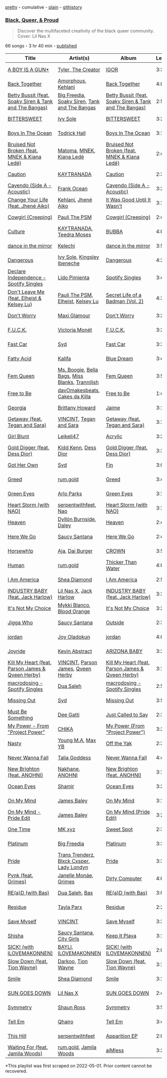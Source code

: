 [pretty](/playlists/pretty/37i9dQZF1DWYdV3Fs5eWjC.md) - cumulative - [plain](/playlists/plain/37i9dQZF1DWYdV3Fs5eWjC) - [githistory](https://github.githistory.xyz/mackorone/spotify-playlist-archive/blob/main/playlists/plain/37i9dQZF1DWYdV3Fs5eWjC)

### [Black, Queer, & Proud](https://open.spotify.com/playlist/37i9dQZF1DWYdV3Fs5eWjC)

> Discover the multifaceted creativity of the black queer community\. Cover: Lil Nas X

66 songs - 3 hr 40 min - [published](https://open.spotify.com/playlist/0Yxcvo3ladWEVkD3pIGKnm)

| Title | Artist(s) | Album | Length | Added | Removed |
|---|---|---|---|---|---|
| [A BOY IS A GUN\*](https://open.spotify.com/track/1nXZnTALNXiPlvXotqHm66) | [Tyler, The Creator](https://open.spotify.com/artist/4V8LLVI7PbaPR0K2TGSxFF) | [IGOR](https://open.spotify.com/album/5zi7WsKlIiUXv09tbGLKsE) | 3:30 | 2020-06-01 | 2022-05-31 |
| [Back Together](https://open.spotify.com/track/1KoXAHzunI8OY34GwmnIQV) | [Amorphous](https://open.spotify.com/artist/2mvAbMVwkxiZWJXjorKpdK), [Kehlani](https://open.spotify.com/artist/0cGUm45nv7Z6M6qdXYQGTX) | [Back Together](https://open.spotify.com/album/5aW4rl6oNbpoL0LwteyYNH) | 4:09 | 2021-05-21 |  |
| [Betty Bussit \(feat\. Soaky Siren & Tank and The Bangas\)](https://open.spotify.com/track/0x754YEyX1foz1WkbRF4uY) | [Big Freedia](https://open.spotify.com/artist/2gyv1akuIB9fQvXoGSPaJr), [Soaky Siren](https://open.spotify.com/artist/1XWxrP7USdeZ3LKlXxdhpC), [Tank and The Bangas](https://open.spotify.com/artist/5cAtakaadWHJLxmGKrKcX7) | [Betty Bussit \(feat\. Soaky Siren & Tank and The Bangas\)](https://open.spotify.com/album/6ewbAPvSTZ7a9LGa9yQw6K) | 2:56 | 2021-06-25 |  |
| [BITTERSWEET](https://open.spotify.com/track/52tFvypUPX3uDgVgqrNtY9) | [Ivy Sole](https://open.spotify.com/artist/4NcMrSi3B8eUVy6e1Ni3wu) | [BITTERSWEET](https://open.spotify.com/album/5LdnNVb0nomYIlLiRUtAcq) | 3:25 | 2020-07-10 |  |
| [Boys In The Ocean](https://open.spotify.com/track/1kQXCF4D2OZb7uflk6Q5Bz) | [Todrick Hall](https://open.spotify.com/artist/0gBvuNzrFCOVaiyKexoYMH) | [Boys In The Ocean](https://open.spotify.com/album/48z032ADzLfisp0n8EIqqm) | 3:15 | 2021-06-11 |  |
| [Bruised Not Broken \(feat\. MNEK & Kiana Ledé\)](https://open.spotify.com/track/2ak79ho44RiDi9DFrqYgfq) | [Matoma](https://open.spotify.com/artist/4YXycRbyyAE0wozTk7QMEq), [MNEK](https://open.spotify.com/artist/7uMh23xWiuR7zsNkuNcm2G), [Kiana Ledé](https://open.spotify.com/artist/7jZMxhsB8djyIbYmoiJSTs) | [Bruised Not Broken \(feat\. MNEK & Kiana Ledé\)](https://open.spotify.com/album/0z4oE7Qw23PPTKR8Upu0Iu) | 2:40 | 2020-06-01 | 2022-05-16 |
| [Caution](https://open.spotify.com/track/2mykLbf6YfpFmZwUWowZv3) | [KAYTRANADA](https://open.spotify.com/artist/6qgnBH6iDM91ipVXv28OMu) | [Caution](https://open.spotify.com/album/4JOlhEazXmlErhrnmABjYZ) | 2:35 | 2021-02-26 |  |
| [Cayendo \(Side A \- Acoustic\)](https://open.spotify.com/track/72794Eag03xdy7TO0KNuid) | [Frank Ocean](https://open.spotify.com/artist/2h93pZq0e7k5yf4dywlkpM) | [Cayendo \(Side A \- Acoustic\)](https://open.spotify.com/album/0FAWfXvd58Rm2VUSZMF8pr) | 3:22 | 2020-06-01 |  |
| [Change Your Life \(feat\. Jhené Aiko\)](https://open.spotify.com/track/1YqXXJDSlDHrp66g9as4uo) | [Kehlani](https://open.spotify.com/artist/0cGUm45nv7Z6M6qdXYQGTX), [Jhené Aiko](https://open.spotify.com/artist/5ZS223C6JyBfXasXxrRqOk) | [It Was Good Until It Wasn't](https://open.spotify.com/album/6ROLwnmW9pOioLned0DaP3) | 3:11 | 2020-06-01 | 2022-05-31 |
| [Cowgirl \(Creeping\)](https://open.spotify.com/track/5dI0fDIw367KbZH5LUieJE) | [Pauli The PSM](https://open.spotify.com/artist/0REk2fMEqOBQKenqZv4sgp) | [Cowgirl \(Creeping\)](https://open.spotify.com/album/30wxTobcgSrrzXPWnZVIor) | 2:49 | 2021-06-01 |  |
| [Culture](https://open.spotify.com/track/23zOqixUia8E5BVMYHXL0c) | [KAYTRANADA](https://open.spotify.com/artist/6qgnBH6iDM91ipVXv28OMu), [Teedra Moses](https://open.spotify.com/artist/6vfR5QRc3xca0KvpG8KZBE) | [BUBBA](https://open.spotify.com/album/5FQ4sOGqRWUA5wO20AwPcO) | 4:08 | 2020-06-01 |  |
| [dance in the mirror](https://open.spotify.com/track/3m2e3LEMygUgU2JbJ420Iu) | [Kelechi](https://open.spotify.com/artist/0c62xvYMgfzgFPOXg8uhEU) | [dance in the mirror](https://open.spotify.com/album/2ZlTbvjRaw4Oc5DtwhtEo9) | 3:54 | 2021-06-01 |  |
| [Dangerous](https://open.spotify.com/track/00EKCASItEc0lfZwzWF34N) | [Ivy Sole](https://open.spotify.com/artist/4NcMrSi3B8eUVy6e1Ni3wu), [Kingsley Ibeneche](https://open.spotify.com/artist/1sCEBYdJIHnx6VNv7RN4Je) | [Dangerous](https://open.spotify.com/album/7G39CE2qnxYcW5H2rPlP1K) | 4:22 | 2021-06-01 |  |
| [Declare Independence \- Spotify Singles](https://open.spotify.com/track/6KkwQNxduqthj40TlNVD1j) | [Lido Pimienta](https://open.spotify.com/artist/1IdkKQ9CM1i0wygfxYV4Z3) | [Spotify Singles](https://open.spotify.com/album/4hU6Mq43jOSEIy6EwLYIR8) | 3:48 | 2021-06-25 |  |
| [Don't Leave Me \(feat\. Elheist & Kelsey Lu\)](https://open.spotify.com/track/6XZ47QVJ2yvE9kq42bOuFh) | [Pauli The PSM](https://open.spotify.com/artist/0REk2fMEqOBQKenqZv4sgp), [Elheist](https://open.spotify.com/artist/73tncYO4BybWmBBjDdDIA0), [Kelsey Lu](https://open.spotify.com/artist/0fEfMW5bypHZ0A8eLnhwj5) | [Secret Life of a Badman \(Vol\. 2\)](https://open.spotify.com/album/6AAGvapziphUu7HAtTxJyY) | 4:34 | 2021-06-01 | 2022-05-31 |
| [Don't Worry](https://open.spotify.com/track/6A0MqrWtcTboj4o71mbjCZ) | [Maxi Glamour](https://open.spotify.com/artist/5U2zl4c06LBc18sbEoQL6F) | [Don't Worry](https://open.spotify.com/album/3XZYxsIby5lLMwqB5HzUxA) | 3:20 | 2021-06-01 |  |
| [F.U.C.K.](https://open.spotify.com/track/0iDuW211AjTsYDPsLxyqX4) | [Victoria Monét](https://open.spotify.com/artist/63XBtGSEZINSyXylZxEUbv) | [F.U.C.K.](https://open.spotify.com/album/5ECJ8Rfo3VvvGz7MeBfhFC) | 3:25 | 2021-02-26 |  |
| [Fast Car](https://open.spotify.com/track/18kMrxuEwLL0i4lHnlF5rK) | [Syd](https://open.spotify.com/artist/3jk39CGeaaSO3FPKNx1RUx) | [Fast Car](https://open.spotify.com/album/1sh8dsfPPlCVXVux5NgX5d) | 3:30 | 2021-08-03 |  |
| [Fatty Acid](https://open.spotify.com/track/4SFFhWS513mwrr8up8nSFe) | [Kalifa](https://open.spotify.com/artist/0e53LR6d2xTKZz9om9ZGyO) | [Blue Dream](https://open.spotify.com/album/7yDq7lYlhTJS5JkESBNcXS) | 3:43 | 2020-06-01 |  |
| [Fem Queen](https://open.spotify.com/track/2ThiiAe7cXCwIi6NDJRXzK) | [Ms\. Boogie](https://open.spotify.com/artist/7HVlaChQbM9guWdiKMGxBq), [Bella Bags](https://open.spotify.com/artist/1RlgDkkwuaCkT2n0LQakKW), [Miss Blanks](https://open.spotify.com/artist/0bebrsJyrPVeF3tg5fWey5), [Trannilish](https://open.spotify.com/artist/17hhqUJi8D7n7g2hr9nTPR) | [Fem Queen](https://open.spotify.com/album/42GWkXJ8tHcAhRvgTwy8Pj) | 3:54 | 2020-11-30 |  |
| [Free to Be](https://open.spotify.com/track/6vxbevT7BDCxxvsxcnAiZ6) | [davOmakesbeats](https://open.spotify.com/artist/0GVhd3aIFJzTSgnBpIO5aj), [Cakes da Killa](https://open.spotify.com/artist/6MoQZOH2KnQrJhVtO9VoXC) | [Free to Be](https://open.spotify.com/album/5n47UiW6BssepuVGCWega1) | 1:45 | 2020-06-01 | 2022-05-29 |
| [Georgia](https://open.spotify.com/track/5bTaLbpRK8aJvqf2xHlwa7) | [Brittany Howard](https://open.spotify.com/artist/4XquDVA8pkg5Lx91No1JxB) | [Jaime](https://open.spotify.com/album/6fbphjr9j57oxMB2bnhzUf) | 3:18 | 2020-06-01 |  |
| [Getaway \(feat\. Tegan and Sara\)](https://open.spotify.com/track/3GyyChTq6IZR8wtyTHh3eY) | [VINCINT](https://open.spotify.com/artist/6glcVV5wCi1hU4nxqJItqd), [Tegan and Sara](https://open.spotify.com/artist/5e1BZulIiYWPRm8yogwUYH) | [Getaway \(feat\. Tegan and Sara\)](https://open.spotify.com/album/4fOK0ocCuJ7ezk0qzMOULg) | 3:16 | 2021-06-11 | 2022-05-31 |
| [Girl Blunt](https://open.spotify.com/track/1lAGdqI4Wwa8G0XTP6VqHl) | [Leikeli47](https://open.spotify.com/artist/0DtXHIvJ8NWBg5pGvsgWnR) | [Acrylic](https://open.spotify.com/album/69GP3by8YMB8yz0pG03DWl) | 3:25 | 2020-06-01 |  |
| [Gold Digger \(feat\. Dess Dior\)](https://open.spotify.com/track/18BZfOTpruzkVJhDN7pair) | [Kidd Kenn](https://open.spotify.com/artist/5dkb0qOeUicNVLZKRGG92m), [Dess Dior](https://open.spotify.com/artist/1RnSjp7u3KIyEJbRiQLs9O) | [Gold Digger \(feat\. Dess Dior\)](https://open.spotify.com/album/6e6xXk3MF8Vysng5CYfKVB) | 3:37 | 2020-10-23 | 2022-05-31 |
| [Got Her Own](https://open.spotify.com/track/5s7REbEOo8rf3qeC0A7vVS) | [Syd](https://open.spotify.com/artist/3jk39CGeaaSO3FPKNx1RUx) | [Fin](https://open.spotify.com/album/59Bbr32pMTFHlUb8Nv1Kr0) | 3:05 | 2020-06-01 |  |
| [Greed](https://open.spotify.com/track/5PPzJ8kLOfIftp75EnrT1z) | [rum.gold](https://open.spotify.com/artist/4mErKO4g29SXtBwj4S80aB) | [Greed](https://open.spotify.com/album/4IljiFpC1WkmcFkQUbuL8L) | 3:45 | 2021-08-06 |  |
| [Green Eyes](https://open.spotify.com/track/36qo9oMO8yRrZMsDcd5x83) | [Arlo Parks](https://open.spotify.com/artist/4kIwETcbpuFgRukE8o7Opx) | [Green Eyes](https://open.spotify.com/album/4EXAihXfy75Ly68SzicZUp) | 3:17 | 2020-10-23 |  |
| [Heart Storm \(with NAO\)](https://open.spotify.com/track/7txZm78LBuKa7oD0YnWt0t) | [serpentwithfeet](https://open.spotify.com/artist/1O9iHQjrVuiAYOJFCBeFSl), [Nao](https://open.spotify.com/artist/7aFTOGFDEqDtJUCziLVsVC) | [Heart Storm \(with NAO\)](https://open.spotify.com/album/43vZ7lfU9t7EzSeM4e8I0D) | 3:13 | 2021-05-21 |  |
| [Heaven](https://open.spotify.com/track/617rg45LEx76r1paWSNpZy) | [Dyllón Burnside](https://open.spotify.com/artist/70P3P13wKq4OwV4JlnrCiV), [Daley](https://open.spotify.com/artist/13UXMns4uwUrEpIzY79Qgw) | [Heaven](https://open.spotify.com/album/4yursmWYHfO2gpvwszJq7x) | 2:45 | 2021-06-11 |  |
| [Here We Go](https://open.spotify.com/track/17e73veCznaiQNqhVfrFy6) | [Saucy Santana](https://open.spotify.com/artist/2NfwGBr2swqZ1rzE3kAV23) | [Here We Go](https://open.spotify.com/album/5enV6K92GrbDTxczVVMSdy) | 2:40 | 2021-06-25 | 2022-05-31 |
| [Horsewh!p](https://open.spotify.com/track/02LCf5tJcF6KszW2cKOySx) | [Aja](https://open.spotify.com/artist/0fWt4FY87imqsBJpt2QVL0), [Dai Burger](https://open.spotify.com/artist/5G6jDaJ9jJIfRgVsqFQ78c) | [CROWN](https://open.spotify.com/album/1cPF0Lik7NzzRuUs7lNln6) | 3:57 | 2021-06-01 | 2022-05-30 |
| [Human](https://open.spotify.com/track/3U6yomdo8N6SwTQeCpOLUN) | [rum.gold](https://open.spotify.com/artist/4mErKO4g29SXtBwj4S80aB) | [Thicker Than Water](https://open.spotify.com/album/6DQn1eHIKyRGNiDbAYnUo5) | 4:07 | 2021-06-25 |  |
| [I Am America](https://open.spotify.com/track/0MkBDogipPa3FvHzlXsxqO) | [Shea Diamond](https://open.spotify.com/artist/5blcro89qJueGv0DGQ2rsH) | [I Am America](https://open.spotify.com/album/0hdDylmyXxtpZdciiSaQS2) | 2:51 | 2020-06-01 |  |
| [INDUSTRY BABY \(feat\. Jack Harlow\)](https://open.spotify.com/track/27NovPIUIRrOZoCHxABJwK) | [Lil Nas X](https://open.spotify.com/artist/7jVv8c5Fj3E9VhNjxT4snq), [Jack Harlow](https://open.spotify.com/artist/2LIk90788K0zvyj2JJVwkJ) | [INDUSTRY BABY \(feat\. Jack Harlow\)](https://open.spotify.com/album/622NFw5Yk0OReMJ2XWcXUh) | 3:32 | 2021-08-03 |  |
| [It's Not My Choice](https://open.spotify.com/track/6DwPbXLTr9lLXlQnzCQDT2) | [Mykki Blanco](https://open.spotify.com/artist/2tSv9mEQSuNVMGr9qjYfkr), [Blood Orange](https://open.spotify.com/artist/6LEeAFiJF8OuPx747e1wxR) | [It's Not My Choice](https://open.spotify.com/album/294rHkMh18CMQSRJ6NvFF3) | 3:24 | 2021-06-25 |  |
| [Jigga Who](https://open.spotify.com/track/5epd4ctYB4yCkBuA31XbiN) | [Saucy Santana](https://open.spotify.com/artist/2NfwGBr2swqZ1rzE3kAV23) | [Outside](https://open.spotify.com/album/5ec2VzJnxnvn4eh2vdJc1Q) | 2:32 | 2021-08-06 | 2022-05-30 |
| [jordan](https://open.spotify.com/track/53SqnMF0OIZtQWyjvQpFqr) | [Joy Oladokun](https://open.spotify.com/artist/7rrTqtOUOwva4sgTx9C9F9) | [jordan](https://open.spotify.com/album/6AsNNdORDTgvDgL2Dz2W88) | 4:01 | 2021-02-26 | 2022-05-31 |
| [Joyride](https://open.spotify.com/track/7t97jbSsGY54ULs52xAV5a) | [Kevin Abstract](https://open.spotify.com/artist/07EcmJpfAday8xGkslfanE) | [ARIZONA BABY](https://open.spotify.com/album/6wi40lIjhukePWyXRKY7qO) | 3:36 | 2020-06-01 | 2022-05-21 |
| [Kill My Heart \(feat\. Parson James & Qveen Herby\)](https://open.spotify.com/track/26WwjBABRwIJPKhEcWpY4b) | [VINCINT](https://open.spotify.com/artist/6glcVV5wCi1hU4nxqJItqd), [Parson James](https://open.spotify.com/artist/48sLioddyaXkuhyHXSkpsB), [Qveen Herby](https://open.spotify.com/artist/4o4tLTIJ3eWMFerz73atcT) | [Kill My Heart \(feat\. Parson James & Qveen Herby\)](https://open.spotify.com/album/6hf9RREeFIitoYRj4M3qY7) | 3:13 | 2021-06-01 |  |
| [macrodosing \- Spotify Singles](https://open.spotify.com/track/7BDQqjYCBiqtEuDzWtUaln) | [Dua Saleh](https://open.spotify.com/artist/2DGBzoOLcKLK3eWxFyugdB) | [macrodosing \- Spotify Singles](https://open.spotify.com/album/5TGRGz8e1vdknsuShTrBZr) | 2:50 | 2021-06-25 |  |
| [Missing Out](https://open.spotify.com/track/5vvn5HATa05iKVql6oYULV) | [Syd](https://open.spotify.com/artist/3jk39CGeaaSO3FPKNx1RUx) | [Missing Out](https://open.spotify.com/album/1WteYNWIkmmgTfquwV0Mc4) | 3:59 | 2021-02-26 |  |
| [Must Be Something](https://open.spotify.com/track/3gEeg3lRnlBYbC5lwG8C7R) | [Dee Gatti](https://open.spotify.com/artist/7w8xMJxmzaZeeHRV8eToLT) | [Just Called to Say](https://open.spotify.com/album/69MhDrxXT730rSnZ6nmXpt) | 2:34 | 2021-06-25 |  |
| [My Power \- From "Project Power"](https://open.spotify.com/track/2wwBp7bMHqlyCXxGLSE1BG) | [CHIKA](https://open.spotify.com/artist/6UtYvUtXnmg5EtllDFlWp8) | [My Power \(From "Project Power"\)](https://open.spotify.com/album/2l0Hxn3Jf0xW57YxJCI6Oc) | 3:23 | 2020-10-23 | 2022-05-16 |
| [Nasty](https://open.spotify.com/track/57jnaPSchj34y6k44qVYc3) | [Young M.A](https://open.spotify.com/artist/7LvoDJUNGnOrPdGRzVtOJ9), [Max YB](https://open.spotify.com/artist/1utuqjQ62Vu5Kokk1cY7Jg) | [Off the Yak](https://open.spotify.com/album/3jS5p3u5bK0OYq9BQKa6PN) | 2:36 | 2021-05-21 | 2022-05-30 |
| [Never Wanna Fall](https://open.spotify.com/track/33EIdFutZm94wGn21s2UfK) | [Talia Goddess](https://open.spotify.com/artist/4Otn2nALdNCTFUUExiskqw) | [Never Wanna Fall](https://open.spotify.com/album/47jhDNokUpt09ggdK7uT4Z) | 4:41 | 2021-02-26 |  |
| [New Brighton \(feat\. ANOHNI\)](https://open.spotify.com/track/2YThnoRP3m072ODjiWiaN6) | [Nakhane](https://open.spotify.com/artist/2nrShcJFP8D5bQT8RgdBhH), [ANOHNI](https://open.spotify.com/artist/6VJZYivuYJGCrPuOAnI7Qo) | [New Brighton \(feat\. ANOHNI\)](https://open.spotify.com/album/0BAdhekfVcLtO9LbQHvzSy) | 3:19 | 2020-10-23 |  |
| [Ocean Eyes](https://open.spotify.com/track/1HxXq8uBgSy8Yg1vicBVTe) | [Shamir](https://open.spotify.com/artist/7JgXEHI1oEiQICAMeCsKTj) | [Ocean Eyes](https://open.spotify.com/album/0GBQupF71RGHBKTR4w7e7m) | 3:23 | 2021-02-26 |  |
| [On My Mind](https://open.spotify.com/track/7700T9tYeO5NdTBnLNlGEI) | [James Baley](https://open.spotify.com/artist/2C5lN4qvUtD2BgRzl5iEHG) | [On My Mind](https://open.spotify.com/album/06l4Kfsm6hDRVGbHseECRv) | 3:17 | 2021-06-11 |  |
| [On My Mind \- Pride Edit](https://open.spotify.com/track/505pKYmmekm1gBQ0vschO6) | [James Baley](https://open.spotify.com/artist/2C5lN4qvUtD2BgRzl5iEHG) | [On My Mind \(Pride Edit\)](https://open.spotify.com/album/2SiHQSDH4L2hVFXeRzVlga) | 3:23 | 2021-06-25 |  |
| [One Time](https://open.spotify.com/track/5E7D6pwvNV7oOYEoVQaL38) | [MK xyz](https://open.spotify.com/artist/3vwC5qKVfZGqWAXzwrqCe0) | [Sweet Spot](https://open.spotify.com/album/23nTkOwxgL10bRmFMjEYRY) | 2:36 | 2021-07-09 |  |
| [Platinum](https://open.spotify.com/track/6IiMrJX8AvYCCt8Tcm9276) | [Big Freedia](https://open.spotify.com/artist/2gyv1akuIB9fQvXoGSPaJr) | [Platinum](https://open.spotify.com/album/6MuJ7AjwnsuXXn43s8dctR) | 3:39 | 2021-02-26 | 2022-05-28 |
| [Pride](https://open.spotify.com/track/3tkyPGRH7SARvUl8rQ59kH) | [Trans Trenderz](https://open.spotify.com/artist/0LtriUtP4hxIQuscQbhfs4), [Blxck Cxsper](https://open.spotify.com/artist/1G3Md9NFjNTht06zDM1or3), [Lady Londyn](https://open.spotify.com/artist/0grNu3cmjl3FL0YDSP2TvM) | [Pride](https://open.spotify.com/album/4vUL1NQGqSYr2fctxuhzj5) | 3:31 | 2021-06-25 |  |
| [Pynk \(feat\. Grimes\)](https://open.spotify.com/track/5OpiyfqaQLdtwHd3SfembH) | [Janelle Monáe](https://open.spotify.com/artist/6ueGR6SWhUJfvEhqkvMsVs), [Grimes](https://open.spotify.com/artist/053q0ukIDRgzwTr4vNSwab) | [Dirty Computer](https://open.spotify.com/album/2PjlaxlMunGOUvcRzlTbtE) | 4:00 | 2020-06-01 |  |
| [RE\(a\)D \(with Bas\)](https://open.spotify.com/track/3zkb4iEBArtWivbkhw4Jnd) | [Dua Saleh](https://open.spotify.com/artist/2DGBzoOLcKLK3eWxFyugdB), [Bas](https://open.spotify.com/artist/70gP6Ry4Uo0Yx6uzPIdaiJ) | [RE\(a\)D \(with Bas\)](https://open.spotify.com/album/3OMZpoECIvg1U8HWYXMLgX) | 3:04 | 2020-10-23 |  |
| [Residue](https://open.spotify.com/track/3QjPHa7u2qcg0WyHjyPtvw) | [Tayla Parx](https://open.spotify.com/artist/1LzWWI9v4UKdbBgz8fqi15) | [Residue](https://open.spotify.com/album/0xwHIshrIHKewaygYFaDBa) | 2:26 | 2020-10-23 |  |
| [Save Myself](https://open.spotify.com/track/74DbiadhBhDwhyG9D863IS) | [VINCINT](https://open.spotify.com/artist/6glcVV5wCi1hU4nxqJItqd) | [Save Myself](https://open.spotify.com/album/7K4LaLprwWw73jpzkoKBZU) | 3:38 | 2020-06-01 |  |
| [Shisha](https://open.spotify.com/track/3GQ4WtNBEax7cYRGBNM0Js) | [Saucy Santana](https://open.spotify.com/artist/2NfwGBr2swqZ1rzE3kAV23), [City Girls](https://open.spotify.com/artist/37hAfseJWi0G3Scife12Il) | [Keep It Playa](https://open.spotify.com/album/1CIY3PA833LK8TVJpsSOvS) | 3:12 | 2022-01-07 | 2022-05-31 |
| [SICK! \(with ILOVEMAKONNEN\)](https://open.spotify.com/track/4ZOh05LdZe0vhTozXC0ohJ) | [BAYLI](https://open.spotify.com/artist/2bvUCoFViWtg9pSkOX9du9), [ILOVEMAKONNEN](https://open.spotify.com/artist/3aGFCoR8xGN6DKwvdzeSja) | [SICK! \(with ILOVEMAKONNEN\)](https://open.spotify.com/album/7oH4zbfnRUUHGs6eORHksY) | 2:06 | 2021-06-25 | 2022-05-31 |
| [Slow Down \(feat\. Tion Wayne\)](https://open.spotify.com/track/1kW0R9RBRSZe9sWjp8DkKY) | [Darkoo](https://open.spotify.com/artist/4QSTyDpxsKmv3UfavVUImR), [Tion Wayne](https://open.spotify.com/artist/7b79bQFziJFedJb75k6hFt) | [Slow Down \(feat\. Tion Wayne\)](https://open.spotify.com/album/4slIaFabUZiXFQt1LJXTu1) | 3:18 | 2021-08-06 | 2022-05-19 |
| [Smile](https://open.spotify.com/track/3FsyMk1uhRnZrcdGDmZF8x) | [Shea Diamond](https://open.spotify.com/artist/5blcro89qJueGv0DGQ2rsH) | [Smile](https://open.spotify.com/album/4giCzMM87NTQYxJLxC1LOC) | 3:15 | 2021-06-25 |  |
| [SUN GOES DOWN](https://open.spotify.com/track/34eF4BoV8FPk0uhAAoqU7h) | [Lil Nas X](https://open.spotify.com/artist/7jVv8c5Fj3E9VhNjxT4snq) | [SUN GOES DOWN](https://open.spotify.com/album/30jNiJYIOY3ok6LzaO0Wv0) | 2:48 | 2021-05-21 |  |
| [Symmetry](https://open.spotify.com/track/3pnAnbZa6UgkCJZcmVu2n7) | [Shaun Ross](https://open.spotify.com/artist/6GaWtlUT3oavD9SEzhZrA1) | [Symmetry](https://open.spotify.com/album/6QqIyw1oSDZv1Vop7EUbDH) | 3:53 | 2020-06-01 | 2022-05-31 |
| [Tell Em](https://open.spotify.com/track/3AuUzfX8q8oygLBRuxfRK2) | [Qhairo](https://open.spotify.com/artist/4iZFdVAuD09d0newPwscSk) | [Tell Em](https://open.spotify.com/album/5oyOjqLMAUoN0k9xOzxpPq) | 3:44 | 2020-07-01 |  |
| [This Hill](https://open.spotify.com/track/1WdHzfqFbuFUZQzcqp1J8z) | [serpentwithfeet](https://open.spotify.com/artist/1O9iHQjrVuiAYOJFCBeFSl) | [Apparition EP](https://open.spotify.com/album/7FCpNm4l9fNtBeakrvpVf8) | 2:06 | 2020-06-01 |  |
| [Waiting For \(feat\. Jamila Woods\)](https://open.spotify.com/track/02nZeTbm2dRHisH6qsUM5E) | [rum.gold](https://open.spotify.com/artist/4mErKO4g29SXtBwj4S80aB), [Jamila Woods](https://open.spotify.com/artist/4UodukR17NIQfNu5uaqm9B) | [aiMless](https://open.spotify.com/album/4l165PoCFHBzfg88mpC68n) | 3:20 | 2021-05-21 |  |

\*This playlist was first scraped on 2022-05-01. Prior content cannot be recovered.
